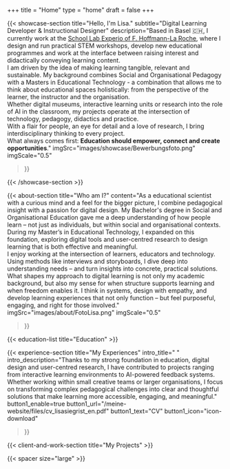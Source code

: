 +++
title =  "Home"
type = "home"
draft = false
+++


{{< showcase-section
    title="Hello, I'm Lisa."
    subtitle="Digital Learning Developer & Instructional Designer"
    description="Based in Basel 🇨🇭, I currently work at the <a target='_blank' href='https://basel.lehre.roche.com/experio/'>School Lab Experio of F. Hoffmann-La Roche</a>, where I design and run practical STEM workshops, develop new educational programmes and work at the interface between raising interest and didactically conveying learning content. <br/>I am driven by the idea of making learning tangible, relevant and sustainable. My background combines Social and Organisational Pedagogy with a Masters in Educational Technology - a combination that allows me to think about educational spaces holistically: from the perspective of the learner, the instructor and the organisation. <br/>Whether digital museums, interactive learning units or research into the role of AI in the classroom, my projects operate at the intersection of technology, pedagogy, didactics and practice.<br/>With a flair for people, an eye for detail and a love of research, I bring interdisciplinary thinking to every project.<br/>What always comes first: <strong>Education should empower, connect and create opportunities</strong>."
    imgSrc="images/showcase/Bewerbungsfoto.png"
    imgScale="0.5"
 >}}

{{< /showcase-section >}}

{{< about-section
    title="Who am I?"
    content="As a educational scientist with a curious mind and a feel for the bigger picture, I combine pedagogical insight with a passion for digital design. My Bachelor's degree in Social and Organisational Education gave me a deep understanding of how people learn – not just as individuals, but within social and organisational contexts. <br/>During my Master’s in Educational Technology, I expanded on this foundation, exploring digital tools and user-centred research to design learning that is both effective and meaningful.<br/>I enjoy working at the intersection of learners, educators and technology. Using methods like interviews and storyboards, I dive deep into understanding needs – and turn insights into concrete, practical solutions. <br/>What shapes my approach to digital learning is not only my academic background, but also my sense for when structure supports learning and when freedom enables it. I think in systems, design with empathy, and develop learning experiences that not only function – but feel purposeful, engaging, and right for those involved."
    imgSrc="images/about/FotoLisa.png"
    imgScale="0.5"
 >}}

{{< education-list
    title="Education" >}}

{{< experience-section
    title="My Experiences"
    intro_title=" "
    intro_description="Thanks to my strong foundation in education, digital design and user-centred research, I have contributed to projects ranging from interactive learning environments to AI-powered feedback systems. Whether working within small creative teams or larger organisations, I focus on transforming complex pedagogical challenges into clear and thoughtful solutions that make learning more accessible, engaging, and meaningful."
    button1_enable=true
    button1_url="/meine-website/files/cv_lisasiegrist_en.pdf"
    button1_text="CV"
    button1_icon="icon-download" 
>}}

{{< client-and-work-section
    title="My Projects" >}} 

{{< spacer size="large" >}}